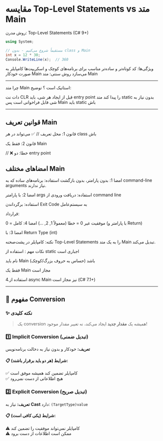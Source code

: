 # مقایسه Top-Level Statements vs متد Main
روش مدرن: Top-Level Statements (C# 9+)

```csharp
using System;

// مستقیماً شروع می‌کنیم - بدون class و Main
int x = 12 * 30;
Console.WriteLine(x);  // 360
```
ویژگی‌ها:
 کد کوتاه‌تر و ساده‌تر
 مناسب برای برنامه‌های کوچک و اسکریپت‌ها
 کامپایلر به صورت خودکار Main می‌سازد
روش سنتی: متد Main



------------------------------------------------------------

چرا متد Main استاتیک است ؟ 
توضیح:

دات نت CLR قبل از ایجاد هر شی، باید entry point را پیدا کند
متد static بدون نیاز به شی قابل فراخوانی است
پس Main باید static باش

---------------------------------------------------------

## قوانین تعریف Main
قانون 1: محل تعریف
// ✅ می‌تواند در هر class باش

قانون 2: فقط یک Main

// ❌ خطا: دو entry point



## امضاهای مختلف Main
امضا 1: بدون پارامتر، بدون بازگشت
استفاده: برنامه‌های ساده که به command-line arguments نیاز ندارند.

امضا 2: با پارامتر args
استفاده: دریافت ورودی از command line

استفاده: برگرداندن Exit Code به سیستم‌عامل

قرارداد:

0 = موفقیت
غیر 0 = خطا (معمولاً 1, 2, …)
امضا 4: کامل (با پارامتر و Return)

امضا 3: با Return Type (int)


نکته: کامپایلر در پشت‌صحنه Top-Level Statements را به یک متد Main تبدیل می‌کند.

نکات مهم : 
استفاده از static اجباری است

نام باید Main باشد (حساس به حروف بزرگ/کوچک)

فقط یک Main مجاز است

4.استفاده از async Main نیز مجاز است (C# 7.1+)


-----------------------------------------------------------------------------------------



## 📌 مفهوم Conversion


### ✨ نکته کلیدی
> یک conversion همیشه یک **مقدار جدید** ایجاد می‌کند، نه تغییر مقدار موجود!

### 1️⃣ Implicit Conversion (تبدیل ضمنی)
**تعریف:** خودکار و بدون نیاز به دخالت برنامه‌نویس

#### 📋 شرایط (هر دو باید برقرار باشند):
✅ کامپایلر تضمین کند همیشه موفق است  
✅ هیچ اطلاعاتی از دست نمی‌رود


### 2️⃣ Explicit Conversion (تبدیل صریح)
**تعریف:** نیاز به **Cast** دارد: `(TargetType)value`

#### 📋 شرایط (یکی کافی است):
⚠️ کامپایلر نمی‌تواند موفقیت را تضمین کند  
⚠️ ممکن است اطلاعات از دست برود






